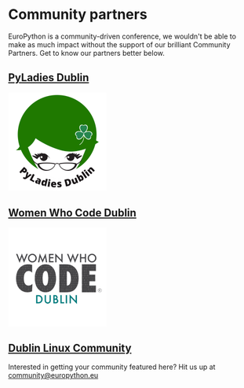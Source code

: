 # Community partners

EuroPython is a community-driven conference, we wouldn't be able to make as much impact without the support of our brilliant Community Partners. Get to know our partners better below.

## [PyLadies Dublin](https://www.meetup.com/PyLadiesDublin/)
![PyLadies Dublin](/public/img/pyladies-dublin-logo-200X200.png)
## [Women Who Code Dublin](https://www.womenwhocode.com/dublin)
![Women Who Code Dublin](/public/img/womenwhocode-dublin-logo-200X200.png)
## [Dublin Linux Community](https://www.meetup.com/Dublin-Linux-Community/)

Interested in getting your community featured here? Hit us up at [community@europython.eu](mailto:community@europython.eu)
